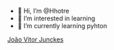 - 👋 Hi, I’m @Hhotre
- 👀 I’m interested in learning
- 🌱 I’m currently learning pyhton


<div class="badge-base LI-profile-badge" data-locale="pt_BR" data-size="medium" data-theme="dark" data-type="VERTICAL" data-vanity="junckes" data-version="v1">
  <a class="badge-base__link LI-simple-link" href="https://br.linkedin.com/in/junckes?trk=profile-badge">João Vitor Junckes</a>
</div>
              
<!---
Hhotre/Hhotre is a ✨ special ✨ repository because its `README.md` (this file) appears on your GitHub profile.
You can click the Preview link to take a look at your changes.
--->
